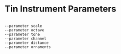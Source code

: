 # Tin Instrument Parameters

```scenario oscilla

--parameter scale
--parameter octave
--parameter tone
--parameter channel
--parameter distance
--parameter ornaments

```
